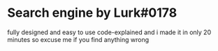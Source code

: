 # Search engine by Lurk#0178

fully designed and easy to use code-explained and i made it in only 20 minutes so excuse me if you find anything wrong
